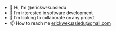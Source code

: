 - 👋 Hi, I’m @erickwekuasiedu
- 👀 I’m interested in software development
- 💞️ I’m looking to collaborate on any project
- 📫 How to reach me erickwekuasiedu@gmail.com

<!---
erickwekuasiedu/erickwekuasiedu is a ✨ special ✨ repository because its `README.md` (this file) appears on your GitHub profile.
You can click the Preview link to take a look at your changes.
--->
